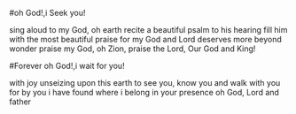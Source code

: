 #oh God!,i Seek you!

sing aloud to my God, oh earth
recite a beautiful psalm to his hearing
fill him with the most beautiful praise
for my God and Lord deserves more beyond wonder
praise my God, oh Zion, praise the Lord, Our God and King!

#Forever oh God!,i wait for you!

with joy unseizing upon this earth
to see you, know you and walk with you
for by you i have found where i belong
in your presence oh God, Lord and father

